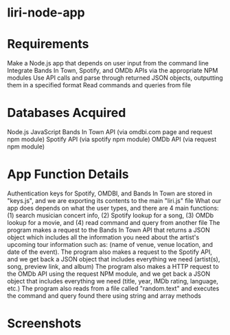 # liri-node-app

# Requirements

Make a Node.js app that depends on user input from the command line
Integrate Bands In Town, Spotify, and OMDb APIs via the appropriate NPM modules
Use API calls and parse through returned JSON objects, outputting them in a specified format
Read commands and queries from file

# Databases Acquired

Node.js
JavaScript
Bands In Town API (via omdbi.com page and request npm module)
Spotify API (via spotify npm module)
OMDb API (via request npm module)

# App Function Details

Authentication keys for Spotify, OMDBI, and Bands In Town are stored in "keys.js", and we are exporting its contents to the main "liri.js" file
What our app does depends on what the user types, and there are 4 main functions: (1) search musician concert info, (2) Spotify lookup for a song, (3) OMDb lookup for a movie, and (4) read command and query from another file
The program makes a request to the Bands In Town API that returns a JSON object which includes all the information you need about the artist's upcoming tour information such as: (name of venue, venue location, and date of the event).
The program also makes a request to the Spotify API, and we get back a JSON object that includes everything we need (artist(s), song, preview link, and album)
The program also makes a HTTP request to the OMDb API using the request NPM module, and we get back a JSON object that includes everything we need (title, year, IMDb rating, language, etc.)
The program also reads from a file called "random.text" and executes the command and query found there using string and array methods


# Screenshots

